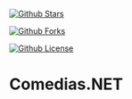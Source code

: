 [![Github Stars](https://img.shields.io/github/stars/Marfru/Comedias.net?style=flat-square)](https://img.shields.io/github/stars/Marfru/Comedias.net?style=flat-square)

[![Github Forks](https://img.shields.io/github/forks/Marfru/Comedias.net?style=flat-square)](https://img.shields.io/github/stars/Marfru/Comedias.net?style=flat-square)

[![Github License](https://img.shields.io/github/license/Marfru/Comedias.net?style=flat-square)](https://img.shields.io/github/stars/Marfru/Comedias.net?style=flat-square)

# Comedias.NET
